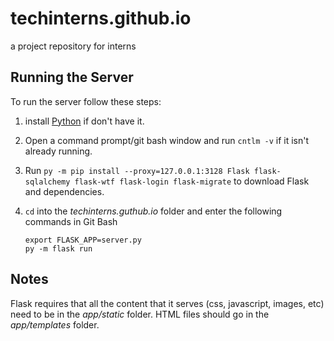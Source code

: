 # techinterns.github.io
a project repository for interns

## Running the Server
To run the server follow these steps:

1. install [Python](https://www.python.org/downloads/) if don't have it. 
2. Open a command prompt/git bash window and run `cntlm -v` if it isn't already running. 
3. Run `py -m pip install --proxy=127.0.0.1:3128 Flask flask-sqlalchemy flask-wtf flask-login flask-migrate` to download Flask and dependencies. 
4. `cd` into the *techinterns.guthub.io* folder and enter the following commands in Git Bash
 
    `export FLASK_APP=server.py`    
    `py -m flask run`

## Notes
Flask requires that all the content that it serves (css, javascript, images, etc) need to be in the *app/static* folder.
HTML files should go in the *app/templates* folder.
